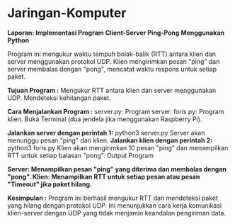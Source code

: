 # Jaringan-Komputer

**Laporan: Implementasi Program Client-Server Ping-Pong Menggunakan Python**

Program ini mengukur waktu tempuh bolak-balik (RTT) antara klien dan server menggunakan protokol UDP. Klien mengirimkan pesan "ping" dan server membalas dengan "pong", mencatat waktu respons untuk setiap paket.

**Tujuan Program :**
Mengukur RTT antara klien dan server menggunakan UDP.
Mendeteksi kehilangan paket.

**Cara Menjalankan Program :**
server.py: Program server.
foris.py: Program klien.
Buka Terminal (dua jendela jika menggunakan Raspberry Pi).

**Jalankan server dengan perintah 1:**
python3 server.py
Server akan menunggu pesan "ping" dari klien.
**Jalankan klien dengan perintah 2:**
python3 foris.py
Klien akan mengirimkan 10 pesan "ping" dan menampilkan RTT untuk setiap balasan "pong".
Output Program

**Server: Menampilkan pesan "ping" yang diterima dan membalas dengan "pong".
Klien: Menampilkan RTT untuk setiap pesan atau pesan "Timeout" jika paket hilang.**

**Kesimpulan :**
Program ini berhasil mengukur RTT dan mendeteksi paket yang hilang dengan protokol UDP. Ini menunjukkan cara kerja komunikasi klien-server dengan UDP yang tidak menjamin keandalan pengiriman data.
